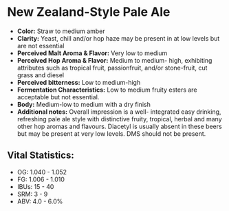 # New Zealand-Style Pale Ale

- **Color:** Straw to medium amber
- **Clarity:** Yeast, chill and/or hop haze may be present in at low levels but are not essential
- **Perceived Malt Aroma & Flavor:** Very low to medium
- **Perceived Hop Aroma & Flavor:** Medium to medium- high, exhibiting attributes such as tropical fruit, passionfruit, and/or stone-fruit, cut grass and diesel
- **Perceived bitterness:** Low to medium-high
- **Fermentation Characteristics:** Low to medium fruity esters are acceptable but not essential.
- **Body:** Medium-low to medium with a dry finish
- **Additional notes:** Overall impression is a well- integrated easy drinking, refreshing pale ale style with distinctive fruity, tropical, herbal and many other hop aromas and flavours. Diacetyl is usually absent in these beers but may be present at very low levels. DMS should not be present.

## Vital Statistics:

- OG: 1.040 - 1.052
- FG: 1.006 - 1.010
- IBUs: 15 - 40
- SRM: 3 - 9
- ABV: 4.0 - 6.0%
